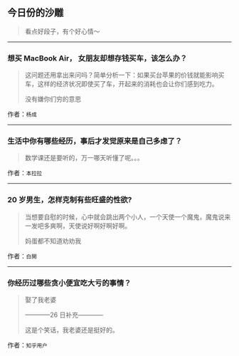 ## 今日份的沙雕

> 看点好段子，有个好心情～


 
---

### 想买 MacBook Air， 女朋友却想存钱买车，该怎么办？

> 这问题还用拿出来问吗？简单分析一下：如果买台苹果的价钱就能影响买车，这样的经济状况即使买了车，开起来的消耗也会让你们感到吃力。
> 
> 没有嫌你们穷的意思


作者：`杨成`

---

### 生活中你有哪些经历，事后才发觉原来是自己多虑了？

> 数学课还是要听的，万一哪天听懂了呢。。。


作者：`本拉拉`

---

### 20 岁男生，怎样克制有些旺盛的性欲?

> 当想要自慰的时候，心中就会跳出两个小人，一个天使一个魔鬼，魔鬼说来一发吧多爽啊，天使说好啊好啊好啊。
> 
> 妈蛋都不知道劝劝我


作者：`白開`

---

### 你经历过哪些贪小便宜吃大亏的事情？

> 娶了我老婆
> 
> ————26 日补充————
> 
> 这是个笑话，我老婆还是挺好的。


作者：`知乎用户`